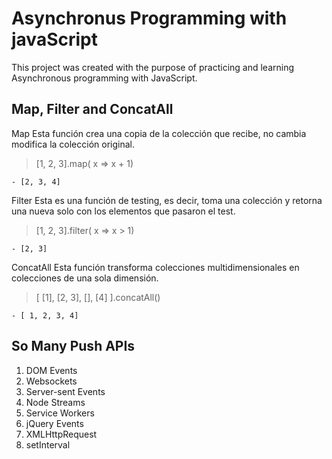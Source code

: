 # Asynchronus Programming with javaScript

This project was created with the purpose of practicing and learning
Asynchronous programming with JavaScript.

## Map, Filter and ConcatAll

Map
Esta función crea una copia de la colección que recibe,
no cambia modifica la colección original.

> [1, 2, 3].map( x => x + 1)

    - [2, 3, 4]

Filter
Esta es una función de testing, es decir, toma una colección
y retorna una nueva solo con los elementos que pasaron el test.

> [1, 2, 3].filter( x => x > 1)

    - [2, 3]

ConcatAll
Esta función transforma colecciones multidimensionales en
colecciones de una sola dimensión.

> [ [1], [2, 3], [], [4] ].concatAll()

    - [ 1, 2, 3, 4]

## So Many Push APIs

1. DOM Events
2. Websockets
3. Server-sent Events
4. Node Streams
5. Service Workers
6. jQuery Events
7. XMLHttpRequest
8. setInterval
